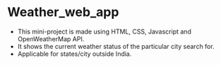 # Weather_web_app
- This mini-project is made using HTML, CSS, Javascript and OpenWeatherMap API. <br>
- It shows the current  weather status of the particular city search for. 
- Applicable for states/city outside India.


